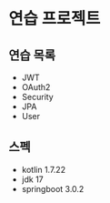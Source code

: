 # 연습 프로젝트
## 연습 목록
- JWT
- OAuth2
- Security
- JPA
- User


## 스펙
- kotlin 1.7.22
- jdk 17
- springboot 3.0.2